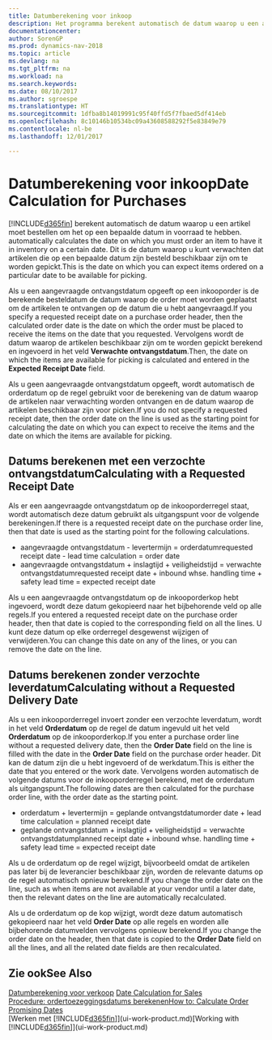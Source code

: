 ```yaml
---
title: Datumberekening voor inkoop
description: Het programma berekent automatisch de datum waarop u een artikel moet bestellen zodat u het op een bepaalde datum in voorraad hebt. Dit is de datum waarop u kunt verwachten dat artikelen die op een bepaalde datum zijn besteld beschikbaar zijn om te worden gepickt.
documentationcenter: 
author: SorenGP
ms.prod: dynamics-nav-2018
ms.topic: article
ms.devlang: na
ms.tgt_pltfrm: na
ms.workload: na
ms.search.keywords: 
ms.date: 08/10/2017
ms.author: sgroespe
ms.translationtype: HT
ms.sourcegitcommit: 1dfba8b14019991c95f40ffd5f7fbaed5df414eb
ms.openlocfilehash: 8c10146b10534bc09a43608588292f5e83849e79
ms.contentlocale: nl-be
ms.lasthandoff: 12/01/2017

---
```

# <a name="date-calculation-for-purchases"></a><span data-ttu-id="709b7-104">Datumberekening voor inkoop</span><span class="sxs-lookup"><span data-stu-id="709b7-104">Date Calculation for Purchases</span></span>
[!INCLUDE[d365fin](includes/d365fin_md.md)]<span data-ttu-id="709b7-105"> berekent automatisch de datum waarop u een artikel moet bestellen om het op een bepaalde datum in voorraad te hebben.</span><span class="sxs-lookup"><span data-stu-id="709b7-105"> automatically calculates the date on which you must order an item to have it in inventory on a certain date.</span></span> <span data-ttu-id="709b7-106">Dit is de datum waarop u kunt verwachten dat artikelen die op een bepaalde datum zijn besteld beschikbaar zijn om te worden gepickt.</span><span class="sxs-lookup"><span data-stu-id="709b7-106">This is the date on which you can expect items ordered on a particular date to be available for picking.</span></span>  

<span data-ttu-id="709b7-107">Als u een aangevraagde ontvangstdatum opgeeft op een inkooporder is de berekende besteldatum de datum waarop de order moet worden geplaatst om de artikelen te ontvangen op de datum die u hebt aangevraagd.</span><span class="sxs-lookup"><span data-stu-id="709b7-107">If you specify a requested receipt date on a purchase order header, then the calculated order date is the date on which the order must be placed to receive the items on the date that you requested.</span></span> <span data-ttu-id="709b7-108">Vervolgens wordt de datum waarop de artikelen beschikbaar zijn om te worden gepickt berekend en ingevoerd in het veld **Verwachte ontvangstdatum**.</span><span class="sxs-lookup"><span data-stu-id="709b7-108">Then, the date on which the items are available for picking is calculated and entered in the **Expected Receipt Date** field.</span></span>  

<span data-ttu-id="709b7-109">Als u geen aangevraagde ontvangstdatum opgeeft, wordt automatisch de orderdatum op de regel gebruikt voor de berekening van de datum waarop de artikelen naar verwachting worden ontvangen en de datum waarop de artikelen beschikbaar zijn voor picken.</span><span class="sxs-lookup"><span data-stu-id="709b7-109">If you do not specify a requested receipt date, then the order date on the line is used as the starting point for calculating the date on which you can expect to receive the items and the date on which the items are available for picking.</span></span>  

## <a name="calculating-with-a-requested-receipt-date"></a><span data-ttu-id="709b7-110">Datums berekenen met een verzochte ontvangstdatum</span><span class="sxs-lookup"><span data-stu-id="709b7-110">Calculating with a Requested Receipt Date</span></span>  
<span data-ttu-id="709b7-111">Als er een aangevraagde ontvangstdatum op de inkooporderregel staat, wordt automatisch deze datum gebruikt als uitgangspunt voor de volgende berekeningen.</span><span class="sxs-lookup"><span data-stu-id="709b7-111">If there is a requested receipt date on the purchase order line, then that date is used as the starting point for the following calculations.</span></span>  

- <span data-ttu-id="709b7-112">aangevraagde ontvangstdatum - levertermijn = orderdatum</span><span class="sxs-lookup"><span data-stu-id="709b7-112">requested receipt date - lead time calculation = order date</span></span>  
- <span data-ttu-id="709b7-113">aangevraagde ontvangstdatum + inslagtijd + veiligheidstijd = verwachte ontvangstdatum</span><span class="sxs-lookup"><span data-stu-id="709b7-113">requested receipt date + inbound whse. handling time + safety lead time = expected receipt date</span></span>  

<span data-ttu-id="709b7-114">Als u een aangevraagde ontvangstdatum op de inkooporderkop hebt ingevoerd, wordt deze datum gekopieerd naar het bijbehorende veld op alle regels.</span><span class="sxs-lookup"><span data-stu-id="709b7-114">If you entered a requested receipt date on the purchase order header, then that date is copied to the corresponding field on all the lines.</span></span> <span data-ttu-id="709b7-115">U kunt deze datum op elke orderregel desgewenst wijzigen of verwijderen.</span><span class="sxs-lookup"><span data-stu-id="709b7-115">You can change this date on any of the lines, or you can remove the date on the line.</span></span>  

## <a name="calculating-without-a-requested-delivery-date"></a><span data-ttu-id="709b7-116">Datums berekenen zonder verzochte leverdatum</span><span class="sxs-lookup"><span data-stu-id="709b7-116">Calculating without a Requested Delivery Date</span></span>  
<span data-ttu-id="709b7-117">Als u een inkooporderregel invoert zonder een verzochte leverdatum, wordt in het veld **Orderdatum** op de regel de datum ingevuld uit het veld **Orderdatum** op de inkooporderkop.</span><span class="sxs-lookup"><span data-stu-id="709b7-117">If you enter a purchase order line without a requested delivery date, then the **Order Date** field on the line is filled with the date in the **Order Date** field on the purchase order header.</span></span> <span data-ttu-id="709b7-118">Dit kan de datum zijn die u hebt ingevoerd of de werkdatum.</span><span class="sxs-lookup"><span data-stu-id="709b7-118">This is either the date that you entered or the work date.</span></span> <span data-ttu-id="709b7-119">Vervolgens worden automatisch de volgende datums voor de inkooporderregel berekend, met de orderdatum als uitgangspunt.</span><span class="sxs-lookup"><span data-stu-id="709b7-119">The following dates are then calculated for the purchase order line, with the order date as the starting point.</span></span>  

- <span data-ttu-id="709b7-120">orderdatum + levertermijn = geplande ontvangstdatum</span><span class="sxs-lookup"><span data-stu-id="709b7-120">order date + lead time calculation = planned receipt date</span></span>  
- <span data-ttu-id="709b7-121">geplande ontvangstdatum + inslagtijd + veiligheidstijd = verwachte ontvangstdatum</span><span class="sxs-lookup"><span data-stu-id="709b7-121">planned receipt date + inbound whse. handling time + safety lead time = expected receipt date</span></span>  

<span data-ttu-id="709b7-122">Als u de orderdatum op de regel wijzigt, bijvoorbeeld omdat de artikelen pas later bij de leverancier beschikbaar zijn, worden de relevante datums op de regel automatisch opnieuw berekend.</span><span class="sxs-lookup"><span data-stu-id="709b7-122">If you change the order date on the line, such as when items are not available at your vendor until a later date, then the relevant dates on the line are automatically recalculated.</span></span>  

<span data-ttu-id="709b7-123">Als u de orderdatum op de kop wijzigt, wordt deze datum automatisch gekopieerd naar het veld **Order Date** op alle regels en worden alle bijbehorende datumvelden vervolgens opnieuw berekend.</span><span class="sxs-lookup"><span data-stu-id="709b7-123">If you change the order date on the header, then that date is copied to the **Order Date** field on all the lines, and all the related date fields are then recalculated.</span></span>  

## <a name="see-also"></a><span data-ttu-id="709b7-124">Zie ook</span><span class="sxs-lookup"><span data-stu-id="709b7-124">See Also</span></span>  
 <span data-ttu-id="709b7-125">[Datumberekening voor verkoop](sales-date-calculation-for-sales.md) </span><span class="sxs-lookup"><span data-stu-id="709b7-125">[Date Calculation for Sales](sales-date-calculation-for-sales.md) </span></span>  
 [<span data-ttu-id="709b7-126">Procedure: ordertoezeggingsdatums berekenen</span><span class="sxs-lookup"><span data-stu-id="709b7-126">How to: Calculate Order Promising Dates</span></span>](sales-how-to-calculate-order-promising-dates.md)  
 <span data-ttu-id="709b7-127">[Werken met [!INCLUDE[d365fin](includes/d365fin_md.md)]](ui-work-product.md)</span><span class="sxs-lookup"><span data-stu-id="709b7-127">[Working with [!INCLUDE[d365fin](includes/d365fin_md.md)]](ui-work-product.md)</span></span>


